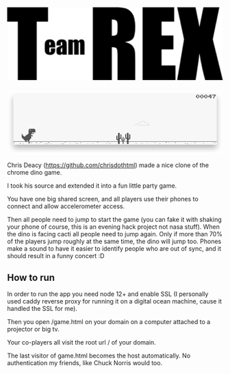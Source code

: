 <h1 align="center">
  <img width="636" src="public/TeamREX.svg">
</h1>

<a href="https://chrisdothtml.github.io/chrome-dino" target="_blank"><img width="636" src="public/assets/preview.png" alt="chrome-dino"></a>

Chris Deacy (https://github.com/chrisdothtml) made a nice clone of the chrome dino game.

I took his source and extended it into a fun little party game.

You have one big shared screen, and all players use their phones to connect and allow accelerometer access.

Then all people need to jump to start the game (you can fake it with shaking your phone of course, this is an evening hack project not nasa stuff).
When the dino is facing cacti all people need to jump again. Only if more than 70% of the players jump roughly at the same time, the dino will jump too.
Phones make a sound to have it easier to identify people who are out of sync, and it should result in a funny concert :D

## How to run

In order to run the app you need node 12+ and enable SSL (I personally used caddy reverse proxy for running it on a digital ocean machine, cause it handled the SSL for me).

Then you open /game.html on your domain on a computer attached to a projector or big tv.

Your co-players all visit the root url / of your domain.

The last visitor of game.html becomes the host automatically. No authentication my friends, like Chuck Norris would too.

